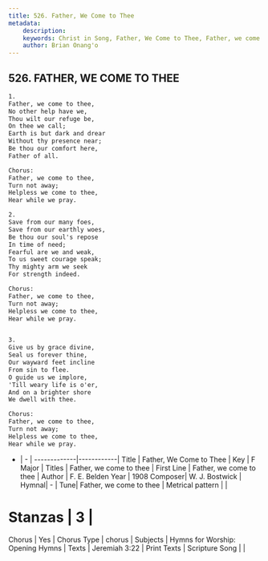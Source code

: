```yaml
---
title: 526. Father, We Come to Thee
metadata:
    description: 
    keywords: Christ in Song, Father, We Come to Thee, Father, we come to thee, Father, we come to thee
    author: Brian Onang'o
---
```



## 526. FATHER, WE COME TO THEE

```txt
1.
Father, we come to thee,
No other help have we,
Thou wilt our refuge be,
On thee we call;
Earth is but dark and drear
Without thy presence near;
Be thou our comfort here,
Father of all.

Chorus:
Father, we come to thee,
Turn not away;
Helpless we come to thee,
Hear while we pray.

2.
Save from our many foes,
Save from our earthly woes,
Be thou our soul's repose
In time of need;
Fearful are we and weak,
To us sweet courage speak;
Thy mighty arm we seek
For strength indeed. 

Chorus:
Father, we come to thee,
Turn not away;
Helpless we come to thee,
Hear while we pray.


3.
Give us by grace divine,
Seal us forever thine,
Our wayward feet incline
From sin to flee.
O guide us we implore,
'Till weary life is o'er,
And on a brighter shore 
We dwell with thee. 

Chorus:
Father, we come to thee,
Turn not away;
Helpless we come to thee,
Hear while we pray.

```

- |   -  |
-------------|------------|
Title | Father, We Come to Thee |
Key | F Major |
Titles | Father, we come to thee |
First Line | Father, we come to thee |
Author | F. E. Belden
Year | 1908
Composer| W. J. Bostwick |
Hymnal|  - |
Tune| Father, we come to thee |
Metrical pattern | |
# Stanzas | 3 |
Chorus | Yes |
Chorus Type | chorus |
Subjects | Hymns for Worship: Opening Hymns |
Texts | Jeremiah 3:22 |
Print Texts | 
Scripture Song |  |
  
